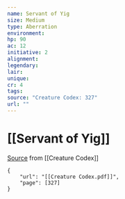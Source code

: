 ```yaml
---
name: Servant of Yig
size: Medium
type: Aberration
environment: 
hp: 90
ac: 12
initiative: 2
alignment: 
legendary: 
lair: 
unique: 
cr: 4
tags: 
source: "Creature Codex: 327"
url: ""
---
```

# [[Servant of Yig]]

[Source](zotero://open-pdf/library/items/NTNKJRHG?page=327) from [[Creature Codex]]

```pdf
{
	"url": "[[Creature Codex.pdf]]",
	"page": [327]
}
```

